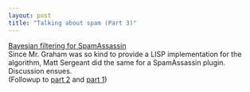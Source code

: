 ```yaml
---
layout: post
title: "Talking about spam (Part 3)"
---
```




<a href="http://sourceforge.net/mailarchive/forum.php?thread_id=973023&forum_id=1981">Bayesian filtering for SpamAssassin</a><br>
Since Mr. Graham was so kind to provide a LISP implementation for the algorithm, Matt Sergeant did the same for a SpamAssassin plugin. Discussion ensues.<br>
(Followup to <a href="/2002/08/18/talking_about_spam_part_2.html">part 2</a> and <a href="/2002/08/16/talking_about_spam.html">part 1</a>)



